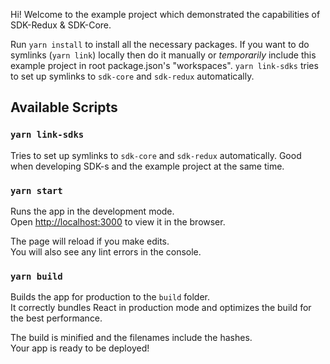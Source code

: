 Hi! Welcome to the example project which demonstrated the capabilities of SDK-Redux & SDK-Core.

Run `yarn install` to install all the necessary packages.
If you want to do symlinks (`yarn link`) locally then do it manually or _temporarily_ include this example project in root package.json's "workspaces".
`yarn link-sdks` tries to set up symlinks to `sdk-core` and `sdk-redux` automatically.


## Available Scripts

### `yarn link-sdks`
Tries to set up symlinks to `sdk-core` and `sdk-redux` automatically. Good when developing SDK-s and the example project at the same time.

### `yarn start`

Runs the app in the development mode.<br />
Open [http://localhost:3000](http://localhost:3000) to view it in the browser.

The page will reload if you make edits.<br />
You will also see any lint errors in the console.

### `yarn build`

Builds the app for production to the `build` folder.<br />
It correctly bundles React in production mode and optimizes the build for the best performance.

The build is minified and the filenames include the hashes.<br />
Your app is ready to be deployed!
